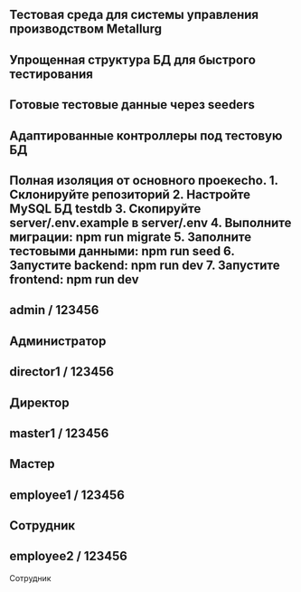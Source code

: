 Тестовая
среда
для
системы
управления
производством
Metallurg
-
**Упрощенная
структура
БД**
для
быстрого
тестирования
-
**Готовые
тестовые
данные**
через
seeders
-
**Адаптированные
контроллеры**
под
тестовую
БД
-
**Полная
изоляция**
от
основного
проекecho.
1.
Склонируйте
репозиторий
2.
Настройте
MySQL
БД
testdb
3.
Скопируйте
server/.env.example
в
server/.env
4.
Выполните
миграции:
npm
run
migrate
5.
Заполните
тестовыми
данными:
npm
run
seed
6.
Запустите
backend:
npm
run
dev
7.
Запустите
frontend:
npm
run
dev
-
admin
/
123456
-
Администратор
-
director1
/
123456
-
Директор
-
master1
/
123456
-
Мастер
-
employee1
/
123456
-
Сотрудник
-
employee2
/
123456
-
Сотрудник
